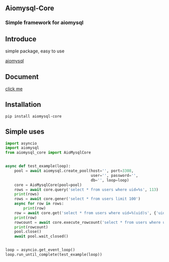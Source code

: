 


## Aiomysql-Core

### Simple framework for aiomysql

## Introduce

simple package, easy to use

[aiomysql](https://github.com/aio-libs/aiomysql)

## Document

[click me](https://aiomysql-core.readthedocs.io)

## Installation
```linux
pip install aiomysql-core
```

## Simple uses
```python
import asyncio
import aiomysql
from aiomysql_core import AioMysqlCore


async def test_example(loop):
    pool = await aiomysql.create_pool(host='', port=3308,
                                      user='', password='',
                                      db='', loop=loop)
    core = AioMysqlCore(pool=pool)
    rows = await core.query('select * from users where uid=%s', 113)
    print(rows)
    rows = await core.gener('select * from users limit 100')
    async for row in rows:
        print(row)
    row = await core.get('select * from users where uid=%(uid)s', {'uid': 113})
    print(row)
    rowcount = await core.execute_rowcount('select * from users where uid=%(uid)s', {'uid': 113})
    print(rowcount)
    pool.close()
    await pool.wait_closed()


loop = asyncio.get_event_loop()
loop.run_until_complete(test_example(loop))
```